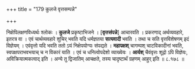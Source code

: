 +++
title = "179 कुलजे वृत्तसम्पन्ने"

+++

निक्षेपिलक्षणविध्यर्थः श्लोकः । **कुलजे** प्रकृष्टाभिजने । [**वृत्तसंपन्ने**] आचारवति । प्रकरणाद् अर्थव्यवहारे, इतरत्र वा । एवं चार्थव्यवहारे शुचिर् भवति यदि धर्मज्ञतया **सत्यवादी** भवति । तथा च सति वृत्तविशेषणम् इदं विज्ञेयम् । एवंवृत्तो यदि भवति ततो ऽयं निक्षेपयोग्यः संपद्यते । **महापक्षश्** चागम्यश् चाटविकादीनां भवति, स्वपक्षपराभवभयाच् च न विकारं याति । एवं च धनित्वोपदेशो व्याख्येयः । **आर्यश्** चैवंवृत्तः शूद्रो ऽपि विज्ञेयः, अविक्रियात्मकत्वाद् इति । अन्ये तु द्विजातिम् आचक्षते, तस्य चादृष्टार्थं ग्रहणम् आहुर् इति ॥ ८.१७८ ॥